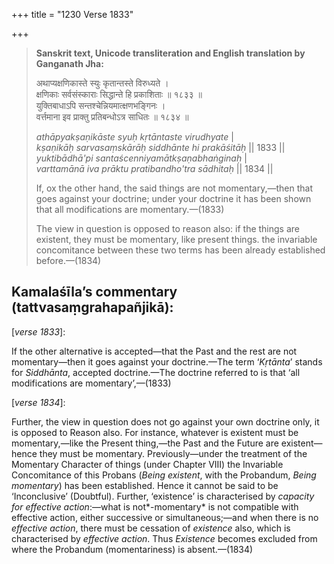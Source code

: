 +++
title = "1230 Verse 1833"

+++
> **Sanskrit text, Unicode transliteration and English translation by Ganganath Jha:** 
>
> अथाप्यक्षणिकास्ते स्युः कृतान्तस्ते विरुध्यते ।  
> क्षणिकाः सर्वसंस्काराः सिद्धान्ते हि प्रकाशिताः ॥ १८३३ ॥  
> युक्तिबाधाऽपि सन्तश्चेन्नियमात्क्षणभङ्गिनः ।  
> वर्त्तमाना इव प्राक्तु प्रतिबन्धोऽत्र साधितः ॥ १८३४ ॥ 
>
> *athāpyakṣaṇikāste syuḥ kṛtāntaste virudhyate* \|  
> *kṣaṇikāḥ sarvasaṃskārāḥ siddhānte hi prakāśitāḥ* \|\| 1833 \|\|  
> *yuktibādhā'pi santaścenniyamātkṣaṇabhaṅginaḥ* \|  
> *varttamānā iva prāktu pratibandho'tra sādhitaḥ* \|\| 1834 \|\| 
>
> If, ox the other hand, the said things are not momentary,—then that goes against your doctrine; under your doctrine it has been shown that all modifications are momentary.—(1833) 
>
> The view in question is opposed to reason also: if the things are existent, they must be momentary, like present things. the invariable concomitance between these two terms has been already established before.—(1834)



## Kamalaśīla’s commentary (tattvasaṃgrahapañjikā):

[*verse 1833*]:

If the other alternative is accepted—that the Past and the rest are not momentary—then it goes against your doctrine.—The term ‘*Kṛtānta*’ stands for *Siddhānta*, accepted doctrine.—The doctrine referred to is that ‘all modifications are momentary’,—(1833)

[*verse 1834*]:

Further, the view in question does not go against your own doctrine only, it is opposed to Reason also. For instance, whatever is existent must be momentary,—like the Present thing,—the Past and the Future are existent—hence they must be momentary. Previously—under the treatment of the Momentary Character of things (under Chapter VIII) the Invariable Concomitance of this Probans (*Being existent*, with the Probandum, *Being momentary*) has been established. Hence it cannot be said to be ‘Inconclusive’ (Doubtful). Further, ‘existence’ is characterised by *capacity for effective action*:—what is not*-momentary* is not compatible with effective action, either successive or simultaneous;—and when there is no *effective action*, there must be cessation of *existence* also, which is characterised by *effective action*. Thus *Existence* becomes excluded from where the Probandum (momentariness) is absent.—(1834)


